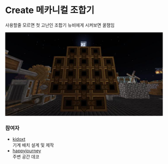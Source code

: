 # Create 메카니컬 조합기

사용할줄 모르면 첫 고난인 조합기 뉴비에게 시켜보면 꿀잼임

![메인](../../asset/systems/create_mechanical_crafter/main.jpg)

### 참여자
<!-- tag_source_open:description:member_contribute -->
- [kidoxt](../members/kidoxt.md)  
기계 배치 설계 및 제작
- [happyjourney](../members/happyjourney.md)  
주변 공간 데코
<!-- tag_close-->